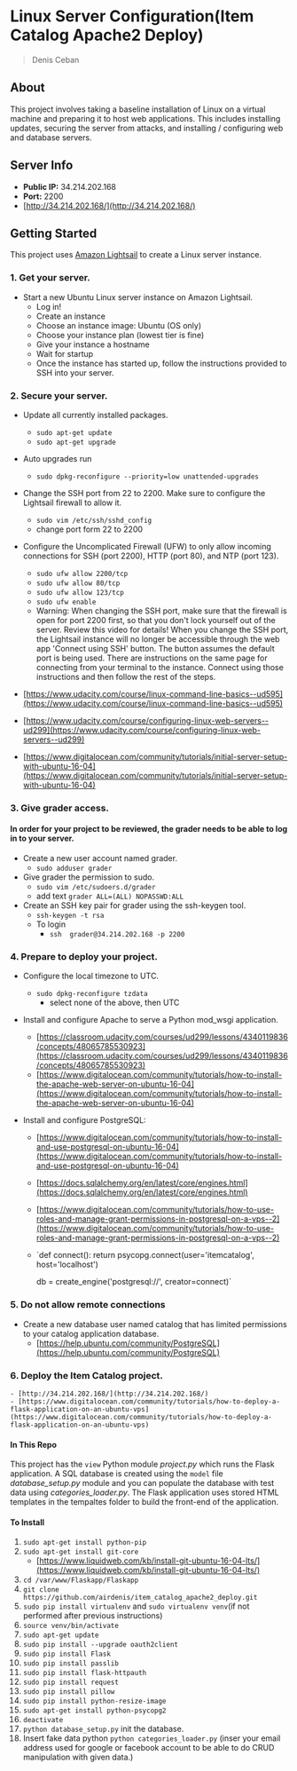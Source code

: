 # Linux Server Configuration(Item Catalog Apache2 Deploy)
> Denis Ceban

## About ##
This project involves taking a baseline installation of Linux on a virtual machine and preparing it to host web applications. This includes installing updates, securing the server from attacks, and installing / configuring web and database servers.

## Server Info ##
- **Public IP:** 34.214.202.168
- **Port:** 2200
- [http://34.214.202.168/](http://34.214.202.168/)

## Getting Started ##
This project uses [Amazon Lightsail](https://amazonlightsail.com/) to create a Linux server instance.

### 1. Get your server. ###
- Start a new Ubuntu Linux server instance on Amazon Lightsail. 
    - Log in!
    - Create an instance
    - Choose an instance image: Ubuntu (OS only)
    - Choose your instance plan (lowest tier is fine)
    - Give your instance a hostname
    - Wait for startup
    - Once the instance has started up, follow the instructions provided to SSH into your server.

### 2. Secure your server. ###
- Update all currently installed packages.
    - `sudo apt-get update`
    - `sudo apt-get upgrade`

- Auto upgrades run
    - `sudo dpkg-reconfigure --priority=low unattended-upgrades`

- Change the SSH port from 22 to 2200. Make sure to configure the Lightsail firewall to allow it.
    - `sudo vim /etc/ssh/sshd_config`
    - change port form 22 to 2200
        
- Configure the Uncomplicated Firewall (UFW) to only allow incoming connections for SSH (port 2200), HTTP (port 80), and NTP (port 123).
    - `sudo ufw allow 2200/tcp`
    - `sudo ufw allow 80/tcp`
    - `sudo ufw allow 123/tcp`
    - `sudo ufw enable`
    - Warning: When changing the SSH port, make sure that the firewall is open for port 2200 first, so that you don't lock yourself out of the server. Review this video for details! When you change the SSH port, the Lightsail instance will no longer be accessible through the web app 'Connect using SSH' button. The button assumes the default port is being used. There are instructions on the same page for connecting from your terminal to the instance. Connect using those instructions and then follow the rest of the steps.

- [https://www.udacity.com/course/linux-command-line-basics--ud595](https://www.udacity.com/course/linux-command-line-basics--ud595)
- [https://www.udacity.com/course/configuring-linux-web-servers--ud299](https://www.udacity.com/course/configuring-linux-web-servers--ud299)
- [https://www.digitalocean.com/community/tutorials/initial-server-setup-with-ubuntu-16-04](https://www.digitalocean.com/community/tutorials/initial-server-setup-with-ubuntu-16-04)

### 3. Give grader access. ###
#### In order for your project to be reviewed, the grader needs to be able to log in to your server. ####
- Create a new user account named grader.
    - `sudo adduser grader`
- Give grader the permission to sudo.
    - `sudo vim /etc/sudoers.d/grader`
    - add text `grader ALL=(ALL) NOPASSWD:ALL`
- Create an SSH key pair for grader using the ssh-keygen tool.
    - `ssh-keygen -t rsa`
    - To login
        - `ssh  grader@34.214.202.168 -p 2200`

### 4. Prepare to deploy your project. ###
- Configure the local timezone to UTC.
    - `sudo dpkg-reconfigure tzdata`
        - select none of the above, then UTC
            
- Install and configure Apache to serve a Python mod_wsgi application.
    - [https://classroom.udacity.com/courses/ud299/lessons/4340119836/concepts/48065785530923](https://classroom.udacity.com/courses/ud299/lessons/4340119836/concepts/48065785530923)
    - [https://www.digitalocean.com/community/tutorials/how-to-install-the-apache-web-server-on-ubuntu-16-04](https://www.digitalocean.com/community/tutorials/how-to-install-the-apache-web-server-on-ubuntu-16-04)

- Install and configure PostgreSQL:
    - [https://www.digitalocean.com/community/tutorials/how-to-install-and-use-postgresql-on-ubuntu-16-04](https://www.digitalocean.com/community/tutorials/how-to-install-and-use-postgresql-on-ubuntu-16-04)
    - [https://docs.sqlalchemy.org/en/latest/core/engines.html](https://docs.sqlalchemy.org/en/latest/core/engines.html)
    - [https://www.digitalocean.com/community/tutorials/how-to-use-roles-and-manage-grant-permissions-in-postgresql-on-a-vps--2](https://www.digitalocean.com/community/tutorials/how-to-use-roles-and-manage-grant-permissions-in-postgresql-on-a-vps--2)
    - `def connect():
        return psycopg.connect(user='itemcatalog', host='localhost')

        db = create_engine('postgresql://', creator=connect)`

### 5. Do not allow remote connections ###
- Create a new database user named catalog that has limited permissions to your catalog application database.
    - [https://help.ubuntu.com/community/PostgreSQL](https://help.ubuntu.com/community/PostgreSQL)

### 6. Deploy the Item Catalog project. ###
    - [http://34.214.202.168/](http://34.214.202.168/)
    - [https://www.digitalocean.com/community/tutorials/how-to-deploy-a-flask-application-on-an-ubuntu-vps](https://www.digitalocean.com/community/tutorials/how-to-deploy-a-flask-application-on-an-ubuntu-vps)
    
#### In This Repo ####
This project has the `view` Python module *project.py* which runs the Flask application. A SQL database is created using the `model` file *database_setup.py* module and you can populate the database with test data using *categories_loader.py*. The Flask application uses stored HTML templates in the tempaltes folder to build the front-end of the application.


#### To Install ####
1. `sudo apt-get install python-pip`
2. `sudo apt-get install git-core`
    - [https://www.liquidweb.com/kb/install-git-ubuntu-16-04-lts/](https://www.liquidweb.com/kb/install-git-ubuntu-16-04-lts/)
3. `cd /var/www/Flaskapp/Flaskapp`
4. `git clone https://github.com/airdenis/item_catalog_apache2_deploy.git`
5. `sudo pip install virtualenv` and `sudo virtualenv venv`(if not performed after previous instructions)
6. `source venv/bin/activate`
7. `sudo apt-get update`
8. `sudo pip install --upgrade oauth2client`
9. `sudo pip install Flask`
10. `sudo pip install passlib`
11. `sudo pip install flask-httpauth`
12. `sudo pip install request`
13. `sudo pip install pillow`
14. `sudo pip install python-resize-image`
15. `sudo apt-get install python-psycopg2`
16. `deactivate`
17. `python database_setup.py` init the database.
18. Insert fake data python `python categories_loader.py` (inser your email address used for google or facebook account to be able to do CRUD manipulation with given data.)



